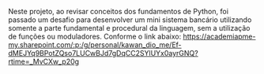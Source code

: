 Neste projeto, ao revisar conceitos dos fundamentos de Python, foi passado um desafio para desenvolver um mini sistema bancário utilizando somente a parte fundamental e procedural da linguagem, sem a utilização de funções ou moduladores.
Conforme o link abaixo:
<url>https://academiapme-my.sharepoint.com/:p:/g/personal/kawan_dio_me/Ef-dMEJYq9BPotZQso7LUCwBJd7gDqCC2SYlUYx0ayrGNQ?rtime=_MvCXw_p20g</url>
